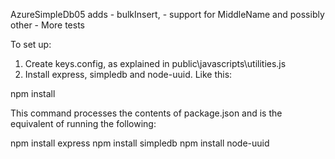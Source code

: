 AzureSimpleDb05 adds 
	- bulkInsert, 
	- support for MiddleName and possibly other 
	- More tests
	
To set up:

1) Create keys.config, as explained in public\javascripts\utilities.js
2) Install express, simpledb and node-uuid. Like this:

npm install

This command processes the contents of package.json and is the 
equivalent of running the following: 

npm install express
npm install simpledb
npm install node-uuid

